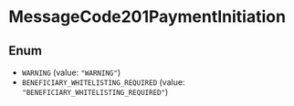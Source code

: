 # MessageCode201PaymentInitiation

## Enum

* `WARNING` (value: `"WARNING"`)
* `BENEFICIARY_WHITELISTING_REQUIRED` (value: `"BENEFICIARY_WHITELISTING_REQUIRED"`)
